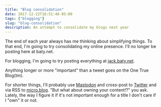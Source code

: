 ```yaml
---
title: "Blog consolidation"
date: 2017-12-22T16:51:48-05:00
tags: ["blogging"]
slug: "blog-consolidation"
description: An attempt to consolidate my blogs next year
---
```


The end of each year always has me thinking about simplifying things. To that end, I'm going to try consolidating my online presence. I'll no longer be posting here at baty.net. 

For blogging, I'm going to try posting everything at [jack.baty.net](https://jack.baty.net/).

Anything longer or more "important" than a tweet goes on the One True Blog(tm). 

For shorter things, I'll probably use [Mastodon](https://mastodon.technology/@jackbaty) and cross-post to [Twitter](https://twitter.com/jackbaty) and via RSS to [micro.blog](https://micro.blog/jack). "But what about owning your content!?" you ask. Lately, the way I figure it if it's not important enough for a title I don't care if I "own" it or not.

